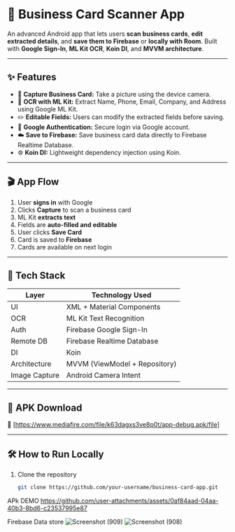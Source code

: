 # 📇 Business Card Scanner App

An advanced Android app that lets users **scan business cards**, **edit extracted details**, and **save them to Firebase** or **locally with Room**. Built with **Google Sign-In**, **ML Kit OCR**, **Koin DI**, and **MVVM architecture**.

---

## ✨ Features

- 📸 **Capture Business Card:** Take a picture using the device camera.
- 🧠 **OCR with ML Kit:** Extract Name, Phone, Email, Company, and Address using Google ML Kit.
- ✏️ **Editable Fields:** Users can modify the extracted fields before saving.
- 🔐 **Google Authentication:** Secure login via Google account.
- ☁️ **Save to Firebase:** Save business card data directly to Firebase Realtime Database.
- ⚙️ **Koin DI:** Lightweight dependency injection using Koin.

---

## 🎬 App Flow

1. User **signs in** with Google  
2. Clicks **Capture** to scan a business card  
3. ML Kit **extracts text**  
4. Fields are **auto-filled and editable**  
5. User clicks **Save Card**  
6. Card is saved to **Firebase**  
7. Cards are available on next login

---

## 🧩 Tech Stack

| Layer         | Technology Used                          |
|---------------|------------------------------------------|
| UI            | XML + Material Components                |
| OCR           | ML Kit Text Recognition                  |
| Auth          | Firebase Google Sign-In                  |
| Remote DB     | Firebase Realtime Database               |     
| DI            | Koin                                     |
| Architecture  | MVVM (ViewModel + Repository)            |
| Image Capture | Android Camera Intent                    |

---

## 📱 APK Download

🔗 [https://www.mediafire.com/file/k63dagxs3ve8p0t/app-debug.apk/file]

---

## 🛠 How to Run Locally

1. Clone the repository  
   ```bash
   git clone https://github.com/your-username/business-card-app.git

   
APk DEMO
https://github.com/user-attachments/assets/0af84aad-04aa-40b3-8bd6-c23537995e87

Firebase Data store 
![Screenshot (909)](https://github.com/user-attachments/assets/72031b07-63fb-4c79-9564-d6d8548e3f77)
![Screenshot (908)](https://github.com/user-attachments/assets/46a17c18-277b-4ffd-a74c-e54f7a12e7f2)



